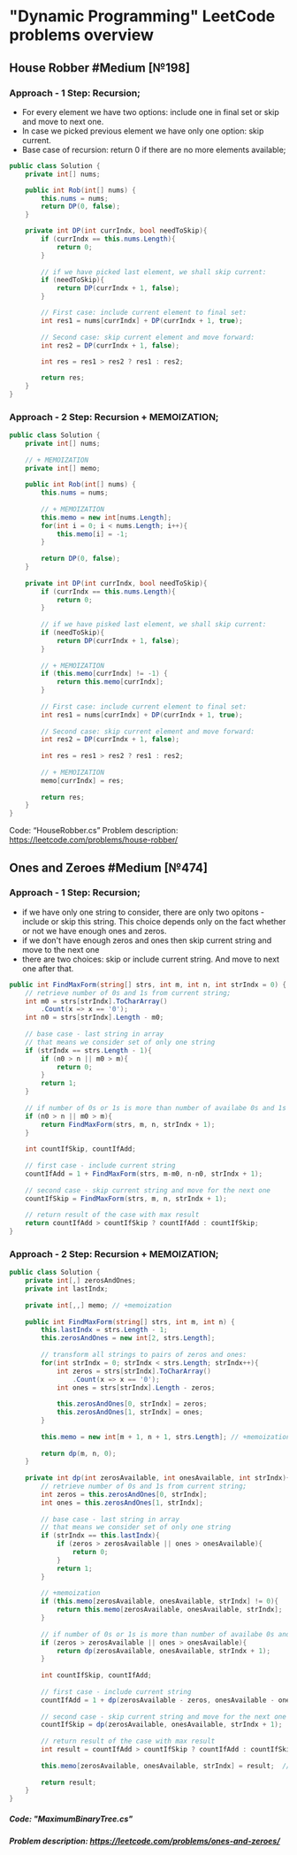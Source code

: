 ﻿# "Dynamic Programming" LeetCode problems overview

## House Robber #Medium [№198]

### Approach - 1 Step: Recursion; 
 - For every element we have two options: include one in final set or skip and move to next one.
 - In case we picked previous element we have only one option: skip current.
 - Base case of recursion: return 0 if there are no more elements available;

```csharp
public class Solution {
    private int[] nums;

	public int Rob(int[] nums) {
        this.nums = nums;
		return DP(0, false);
    }

	private int DP(int currIndx, bool needToSkip){
		if (currIndx == this.nums.Length){
			return 0;
		}
        
		// if we have picked last element, we shall skip current:
		if (needToSkip){
			return DP(currIndx + 1, false);
		}

		// First case: include current element to final set:
        int res1 = nums[currIndx] + DP(currIndx + 1, true);
        
        // Second case: skip current element and move forward:
        int res2 = DP(currIndx + 1, false);
        
        int res = res1 > res2 ? res1 : res2;

		return res;
    }
}
```

### Approach - 2 Step: Recursion + MEMOIZATION;

```csharp
public class Solution {
    private int[] nums;
    
    // + MEMOIZATION
    private int[] memo;
    
    public int Rob(int[] nums) {
        this.nums = nums;
        
        // + MEMOIZATION
        this.memo = new int[nums.Length];
        for(int i = 0; i < nums.Length; i++){
            this.memo[i] = -1;
        }
        
        return DP(0, false);
    }
    
    private int DP(int currIndx, bool needToSkip){
        if (currIndx == this.nums.Length){
            return 0;
        }
        
        // if we have pisked last element, we shall skip current:
        if (needToSkip){
            return DP(currIndx + 1, false);
        }
        
        // + MEMOIZATION
        if (this.memo[currIndx] != -1) {
            return this.memo[currIndx];
        }
        
        // First case: include current element to final set:
        int res1 = nums[currIndx] + DP(currIndx + 1, true);
        
        // Second case: skip current element and move forward:
        int res2 = DP(currIndx + 1, false);
        
        int res = res1 > res2 ? res1 : res2;
        
        // + MEMOIZATION
        memo[currIndx] = res; 
        
        return res;
    }
}
```

Code: “HouseRobber.cs”
Problem description: https://leetcode.com/problems/house-robber/


## Ones and Zeroes #Medium [№474]

### Approach - 1 Step: Recursion;
 - if we have only one string to consider, there are only two opitons - include or skip this string. This choice depends only on the fact whether or not we have enough ones and zeros.
 - if we don't have enough zeros and ones then skip current string and move to the next one
 - there are two choices: skip or include current string. And move to next one after that. 

```csharp
public int FindMaxForm(string[] strs, int m, int n, int strIndx = 0) {
    // retrieve number of 0s and 1s from current string; 
    int m0 = strs[strIndx].ToCharArray()
        .Count(x => x == '0');
    int n0 = strs[strIndx].Length - m0;
        
    // base case - last string in array
    // that means we consider set of only one string 
    if (strIndx == strs.Length - 1){
        if (n0 > n || m0 > m){
            return 0;
        }
        return 1;
    }
        
    // if number of 0s or 1s is more than number of availabe 0s and 1s - skip current string and move to next one
    if (n0 > n || m0 > m){
        return FindMaxForm(strs, m, n, strIndx + 1);
    }
        
    int countIfSkip, countIfAdd;
        
    // first case - include current string
    countIfAdd = 1 + FindMaxForm(strs, m-m0, n-n0, strIndx + 1);
        
    // second case - skip current string and move for the next one
    countIfSkip = FindMaxForm(strs, m, n, strIndx + 1); 
        
    // return result of the case with max result
    return countIfAdd > countIfSkip ? countIfAdd : countIfSkip;
}
```

### Approach - 2 Step: Recursion + MEMOIZATION;

```cs
public class Solution {
    private int[,] zerosAndOnes;
    private int lastIndx;
    
    private int[,,] memo; // +memoization
    
    public int FindMaxForm(string[] strs, int m, int n) {
        this.lastIndx = strs.Length - 1;
        this.zerosAndOnes = new int[2, strs.Length];
        
        // transform all strings to pairs of zeros and ones:
        for(int strIndx = 0; strIndx < strs.Length; strIndx++){
            int zeros = strs[strIndx].ToCharArray()
                .Count(x => x == '0');
            int ones = strs[strIndx].Length - zeros;
            
            this.zerosAndOnes[0, strIndx] = zeros;
            this.zerosAndOnes[1, strIndx] = ones;
        }
        
        this.memo = new int[m + 1, n + 1, strs.Length]; // +memoization
        
        return dp(m, n, 0);
    }
    
    private int dp(int zerosAvailable, int onesAvailable, int strIndx){
        // retrieve number of 0s and 1s from current string; 
        int zeros = this.zerosAndOnes[0, strIndx];
        int ones = this.zerosAndOnes[1, strIndx];
        
        // base case - last string in array
        // that means we consider set of only one string 
        if (strIndx == this.lastIndx){
            if (zeros > zerosAvailable || ones > onesAvailable){
                return 0;
            }
            return 1;
        }
        
        // +memoization
        if (this.memo[zerosAvailable, onesAvailable, strIndx] != 0){
            return this.memo[zerosAvailable, onesAvailable, strIndx];
        }
        
        // if number of 0s or 1s is more than number of availabe 0s and 1s - skip current string
        if (zeros > zerosAvailable || ones > onesAvailable){
            return dp(zerosAvailable, onesAvailable, strIndx + 1);
        }
        
        int countIfSkip, countIfAdd;
        
        // first case - include current string
        countIfAdd = 1 + dp(zerosAvailable - zeros, onesAvailable - ones, strIndx + 1);
        
        // second case - skip current string and move for the next one
        countIfSkip = dp(zerosAvailable, onesAvailable, strIndx + 1); 
        
        // return result of the case with max result
        int result = countIfAdd > countIfSkip ? countIfAdd : countIfSkip;
        
        this.memo[zerosAvailable, onesAvailable, strIndx] = result;  // +memoization
        
        return result;
    }
}
```

##### Code: "MaximumBinaryTree.cs"
##### Problem description: https://leetcode.com/problems/ones-and-zeroes/